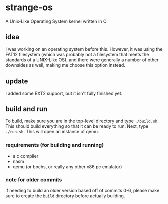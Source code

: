 # strange-os
A Unix-Like Operating System kernel written in C.

## idea
I was working on an operating system before this. However, it was using the FAT12 filesystem (which was probably not a filesystem that meets the standards of a UNIX-Like OS), and there were generally a number of other downsides as well, making me choose this option instead.

## update
I added some EXT2 support, but it isn't fully finished yet.

## build and run
To build, make sure you are in the top-level directory and type ```./build.sh```. This should build everything so that it can be ready to run. Next, type ```./run.sh```. This will open an instance of qemu.

### requirements (for building and running)
- a c compiler
- nasm
- qemu (or bochs, or really any other x86 pc emulator)

### note for older commits
if needing to build an older version based off of commits 0-6, please make sure to create the ```build``` directory before actually building.
